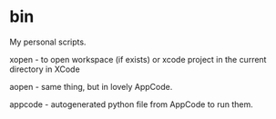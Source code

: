 bin
===

My personal scripts.

xopen - to open workspace (if exists) or xcode project in the current directory in XCode

aopen - same thing, but in lovely AppCode.

appcode - autogenerated python file from AppCode to run them.